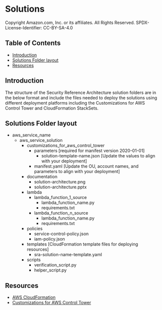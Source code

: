 # Solutions <!-- omit in toc -->

Copyright Amazon.com, Inc. or its affiliates. All Rights Reserved. SPDX-License-Identifier: CC-BY-SA-4.0

## Table of Contents <!-- omit in toc -->

- [Introduction](#introduction)
- [Solutions Folder layout](#solutions-folder-layout)
- [Resources](#resources)

## Introduction

The structure of the Security Reference Architecture solution folders are in the below format and include the files needed to deploy the solutions using different deployment platforms including the Customizations for AWS Control Tower and
CloudFormation StackSets.

## Solutions Folder layout

- aws_service_name
  - aws_service_solution
    - customizations_for_aws_control_tower
      - parameters [required for manifest version 2020-01-01]
        - solution-template-name.json [Update the values to align with your deployment]
      - manifest.yaml [Update the OU, account names, and parameters to align with your deployment]
    - documentation
      - solution-architecture.png
      - solution-architecture.pptx
    - lambda
      - lambda_function_1_source
        - lambda_function_name.py
        - requirements.txt
      - lambda_function_n_source
        - lambda_function_name.py
        - requirements.txt
    - policies
      - service-control-policy.json
      - iam-policy.json
    - templates [CloudFormation template files for deploying resources]
      - sra-solution-name-template.yaml
    - scripts
      - verification_script.py
      - helper_script.py

## Resources

- [AWS CloudFormation](https://docs.aws.amazon.com/AWSCloudFormation/latest/UserGuide/Welcome.html)
- [Customizations for AWS Control Tower](https://aws.amazon.com/solutions/implementations/customizations-for-aws-control-tower/)
